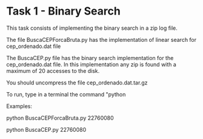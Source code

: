# Task 1 - Binary Search

This task consists of implementing the binary search in a zip log file.

The file BuscaCEPForcaBruta.py has the implementation of linear search for cep_ordenado.dat file

The BuscaCEP.py file has the binary search implementation for the cep_ordenado.dat file. In this implementation any zip is found with a maximum of 20 accesses to the disk.

You should uncompress the file cep_ordenado.dat.tar.gz

To run, type in a terminal the command "python <filename> <zip>

Examples:

python BuscaCEPForcaBruta.py 22760080

python BuscaCEP.py 22760080

